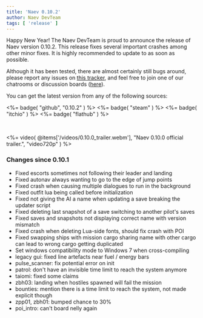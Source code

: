 ```yaml
---
title: 'Naev 0.10.2'
author: Naev DevTeam
tags: [ 'release' ]
---
```

Happy New Year! The Naev DevTeam is proud to announce the release of Naev
version 0.10.2. This release fixes several important crashes among other minor
fixes. It is highly recommended to update to as soon as possible.

Although it has been tested, there are almost certainly still bugs
around, please report any issues on [this
tracker](https://github.com/naev/naev/issues), and feel free to join one of our
chatrooms or discussion boards ([here](https://naev.org/contact)).

You can get the latest version from any of the following sources:

<%= badge( "github", "0.10.2" ) %>
<%= badge( "steam" ) %>
<%= badge( "itchio" ) %>
<%= badge( "flathub" ) %>

<br>

<%= video( @items['/videos/0.10.0_trailer.webm'], "Naev 0.10.0 official trailer.", "video720p" ) %>

### Changes since 0.10.1
* Fixed escorts sometimes not following their leader and landing
* Fixed autonav always wanting to go to the edge of jump points
* Fixed crash when causing multiple dialogues to run in the background
* Fixed outfit lua being called before initialization
* Fixed not giving the AI a name when updating a save breaking the updater script
* Fixed deleting last snapshot of a save switching to another pilot's saves
* Fixed saves and snapshots not displaying correct name with version mismatch
* Fixed crash when deleting Lua-side fonts, should fix crash with POI
* Fixed swapping ships with mission cargo sharing name with other cargo can lead to wrong cargo getting duplicated
* Set windows compatibility mode to Windows 7 when cross-compiling
* legacy gui: fixed line artefacts near fuel / energy bars
* pulse_scanner: fix potential error on init
* patrol: don't have an invisible time limit to reach the system anymore
* taiomi: fixed some claims
* zbh03: landing when hostiles spawned will fail the mission
* bounties: mention there is a time limit to reach the system, not made explicit though
* zpp01, zbh01: bumped chance to 30%
* poi_intro: can't board nelly again
